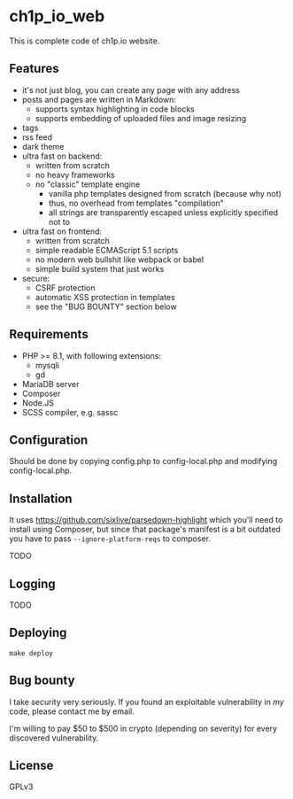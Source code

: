 # ch1p_io_web

This is complete code of ch1p.io website.

## Features
- it's not just blog, you can create any page with any address
- posts and pages are written in Markdown:
	- supports syntax highlighting in code blocks
	- supports embedding of uploaded files and image resizing
 - tags
 - rss feed
 - dark theme
 - ultra fast on backend:
	- written from scratch
	- no heavy frameworks
	- no "classic" template engine
		- vanilla php templates designed from scratch (because why not)
		- thus, no overhead from templates "compilation"
		- all strings are transparently escaped unless explicitly specified not to
 - ultra fast on frontend:
	- written from scratch
	- simple readable ECMAScript 5.1 scripts
	- no modern web bullshit like webpack or babel
	- simple build system that just works
 - secure:
	- CSRF protection
	- automatic XSS protection in templates
	- see the "BUG BOUNTY" section below

## Requirements

- PHP >= 8.1, with following extensions:
	- mysqli
	- gd
- MariaDB server
- Composer
- Node.JS
- SCSS compiler, e.g. sassc

## Configuration

Should be done by copying config.php to config-local.php and modifying config-local.php.

## Installation

It uses https://github.com/sixlive/parsedown-highlight which you'll need to install using Composer, but since that
package's manifest is a bit outdated you have to pass `--ignore-platform-reqs` to composer.

TODO

## Logging

TODO

## Deploying

```
make deploy
```

## Bug bounty

I take security very seriously. If you found an exploitable vulnerability in _my_ code, please contact me by email.

I'm willing to pay $50 to $500 in crypto (depending on severity) for every discovered vulnerability.

## License

GPLv3